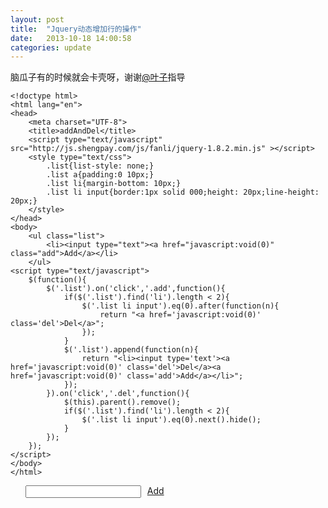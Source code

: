 ```yaml
---
layout: post
title:  "Jquery动态增加行的操作"
date:   2013-10-18 14:00:58
categories: update
---
```


脑瓜子有的时候就会卡壳呀，谢谢<a href="http://blog.yeeh.org">@叶子</a>指导

```
<!doctype html>
<html lang="en">
<head>
    <meta charset="UTF-8">
    <title>addAndDel</title>
    <script type="text/javascript" src="http://js.shengpay.com/js/fanli/jquery-1.8.2.min.js" ></script>
    <style type="text/css">
        .list{list-style: none;}
        .list a{padding:0 10px;}
        .list li{margin-bottom: 10px;}
        .list li input{border:1px solid 000;height: 20px;line-height: 20px;}
    </style>
</head>
<body>
    <ul class="list">
        <li><input type="text"><a href="javascript:void(0)" class="add">Add</a></li>
    </ul>
<script type="text/javascript">
    $(function(){
        $('.list').on('click','.add',function(){
            if($('.list').find('li').length < 2){
                $('.list li input').eq(0).after(function(n){
                    return "<a href='javascript:void(0)' class='del'>Del</a>";
                });
            }
            $('.list').append(function(n){
                return "<li><input type='text'><a href='javascript:void(0)' class='del'>Del</a><a href='javascript:void(0)' class='add'>Add</a></li>";
            });
        }).on('click','.del',function(){
            $(this).parent().remove();
            if($('.list').find('li').length < 2){
                $('.list li input').eq(0).next().hide();
            }
        });
    });
</script>
</body>
</html>
```
<script type="text/javascript" src="http://js.shengpay.com/js/fanli/jquery-1.8.2.min.js" ></script>
<style type="text/css">
    .list{list-style: none;}
    .list a{padding:0 10px;}
    .list li{margin-bottom: 10px;}
    .list li input{border:1px solid 000;height: 20px;line-height: 20px;}
</style>
<ul class="list">
   <li><input type="text"><a href="javascript:void(0)" class="add">Add</a></li>
</ul>
<script type="text/javascript">
    $(function(){
        $('.list').on('click','.add',function(){
            if($('.list').find('li').length < 2){
                $('.list li input').eq(0).after(function(n){
                    return "<a href='javascript:void(0)' class='del'>Del</a>";
                });
            }
            $('.list').append(function(n){
                return "<li><input type='text'><a href='javascript:void(0)' class='del'>Del</a><a href='javascript:void(0)' class='add'>Add</a></li>";
            });
        }).on('click','.del',function(){
            $(this).parent().remove();
            if($('.list').find('li').length < 2){
                $('.list li input').eq(0).next().hide();
            }
        });
    });
</script>

